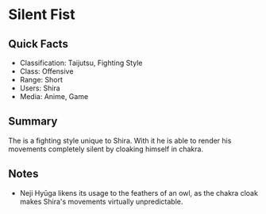 # Silent Fist

## Quick Facts
- Classification: Taijutsu, Fighting Style
- Class: Offensive
- Range: Short
- Users: Shira
- Media: Anime, Game

## Summary
The is a fighting style unique to Shira. With it he is able to render his movements completely silent by cloaking himself in chakra.

## Notes
- Neji Hyūga likens its usage to the feathers of an owl, as the chakra cloak makes Shira's movements virtually unpredictable.

